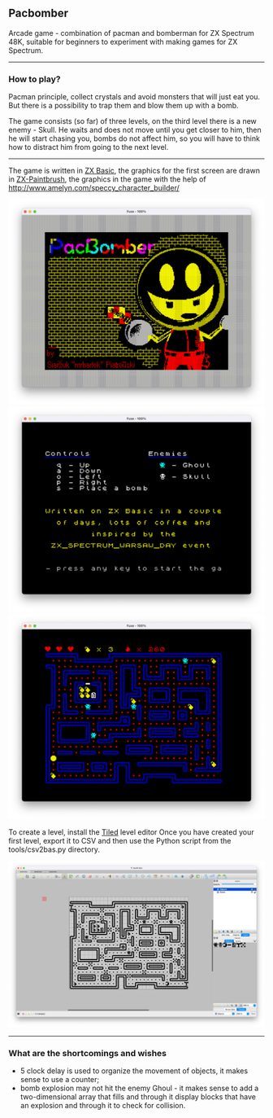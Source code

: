 ## Pacbomber

Arcade game - combination of pacman and bomberman for ZX Spectrum 48K, suitable for beginners to experiment with making games for ZX Spectrum.

---

### How to play?

Pacman principle, collect crystals and avoid monsters that will just eat you. But there is a possibility to trap them and blow them up with a bomb.

The game consists (so far) of three levels, on the third level there is a new enemy - Skull. He waits and does not move until you get closer to him, then he will start chasing you, bombs do not affect him, so you will have to think how to distract him from going to the next level.

---

The game is written in [ZX Basic](https://github.com/boriel/zxbasic), the graphics for the first screen are drawn in [ZX-Paintbrush](https://sourcesolutions.itch.io/zx-paintbrush), the graphics in the game with the help of http://www.amelyn.com/speccy_character_builder/

![title.png](resources/title.png)
![controls.png](resources/controls.png)
![firstlevel.png](resources/firstlevel.png)

To create a level, install the [Tiled](https://www.mapeditor.org) level editor Once you have created your first level, export it to CSV and then use the Python script from the tools/csv2bas.py directory.

![tiled.jpg](resources/tiled.jpg)

---

### What are the shortcomings and wishes

- 5 clock delay is used to organize the movement of objects, it makes sense to use a counter;
- bomb explosion may not hit the enemy Ghoul - it makes sense to add a two-dimensional array that fills and through it display blocks that have an explosion and through it to check for collision.